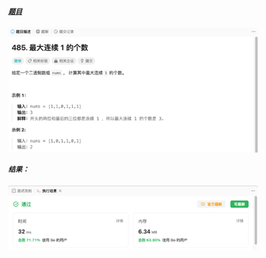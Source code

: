 ##### [题目](https://leetcode.cn/problems/max-consecutive-ones/)
![pic](img.png)
##### 结果：
![pic](result.png)